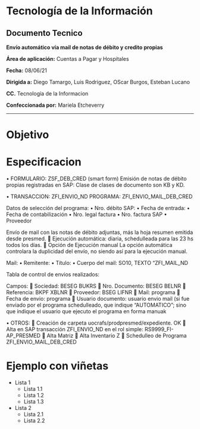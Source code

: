 # Tecnología de la Información
## Documento Tecnico

**Envío automático vía mail de notas de débito y credito propias** 

**Área de aplicación:**	Cuentas a Pagar y Hospitales

**Fecha:** 08/06/21

**Dirigida a:**	Diego Tamargo, Luis Rodriguez, OScar Burgos, Esteban Lucano

**CC.**	Tecnologia de la Informacion

**Confeccionada por:** Mariela Etcheverry

***

# Objetivo

# Especificacion
•	FORMULARIO:  ZSF_DEB_CRED (smart form) 
Emisión de notas de débito propias registradas en SAP: Clase de clases de documento son KB y KD.

•	TRANSACCION: ZFI_ENVIO_ND
PROGRAMA: ZFI_ENVIO_MAIL_DEB_CRED

Datos de selección del programa:
•	Nro. débito SAP:
•	Fecha de entrada:
•	Fecha de contabilización
•	Nro. legal factura
•	Nro. factura SAP 
•	Proveedor

Envío de mail con las notas de débito adjuntas, más la hoja resumen emitida desde presmed.
	Ejecución automática: diaria,  schedulleada para las 23 hs todos los días.
	Opción de Ejecución manual 
La opción automática controlara la duplicidad del envío, no siendo así para la ejecución manual.



Mail: 
•	Remitente:
•	Título: 
•	Cuerpo del mail: SO10, TEXTO “ZFI_MAIL_ND


Tabla de control de envios realizados: 
	
Campos:
	Sociedad: BESEG BUKRS
	Nro. Documento:  BESEG BELNR
	Referencia: BKPF XBLNR
	Proveedor: BSEG LIFNR
	Mail: programa
	Fecha de envio: programa
	Usuario documento: usuario envio mail (si fue enviado por el programa schedulleado, que indique “AUTOMATICO”; sino que indique el usuario que ejecuto el programa en forma manuak


•	OTROS: 
	Creación de carpeta uocrafs/prodpresmed/expediente. OK
	Alta en SAP transacción ZFI_ENVIO_ND en el rol simple:  RS9999_FI-AP_PRESMED
	Alta Matriz
	Alta Inventario Z
	Schedulleo de Programa ZFI_ENVIO_MAIL_DEB_CRED







# Ejemplo con viñetas

* Lista 1
  * Lista 1.1
  * Lista 1.2
  * Lista 1.3
* Lista 2
  * Lista 2.1
  * Lista 2.2